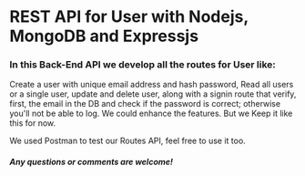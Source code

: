 # REST API for User with Nodejs, MongoDB and Expressjs

### In this Back-End API we develop all the routes for User like:

Create a user with unique email address and hash password, Read all users or a single user, 
update and delete user, along with a signin route that verify, first, the email in the DB and check if the password is correct; otherwise you'll
not be able to log. We could enhance the  features. But we Keep it like this for now. 

We used Postman to test our Routes API, feel free to use it too.


##### Any questions or comments are welcome!
